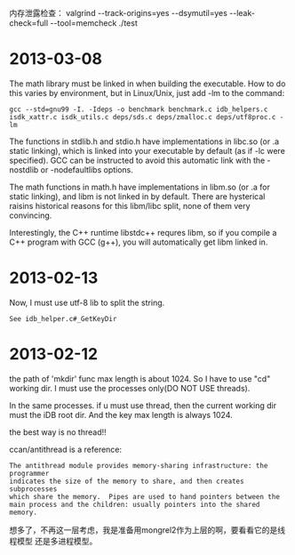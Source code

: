 内存泄露检查： 
  valgrind  --track-origins=yes  --dsymutil=yes --leak-check=full --tool=memcheck ./test

# 2013-03-08

The math library must be linked in when building the executable. How to do this varies by
environment, but in Linux/Unix, just add -lm to the command:

    gcc --std=gnu99 -I. -Ideps -o benchmark benchmark.c idb_helpers.c isdk_xattr.c isdk_utils.c deps/sds.c deps/zmalloc.c deps/utf8proc.c -lm

The functions in stdlib.h and stdio.h have implementations in libc.so (or .a static linking),
which is linked into your executable by default (as if -lc were specified). GCC can be instructed
to avoid this automatic link with the -nostdlib or -nodefaultlibs options.

The math functions in math.h have implementations in libm.so (or .a for static linking), and libm
is not linked in by default. There are hysterical raisins historical reasons for this libm/libc
split, none of them very convincing.

Interestingly, the C++ runtime libstdc++ requres libm, so if you compile a C++ program with GCC (g++),
you will automatically get libm linked in.





# 2013-02-13

Now, I must use utf-8 lib to split the string.

    See idb_helper.c#_GetKeyDir



# 2013-02-12

the path of 'mkdir' func max length is about 1024.
So I have to use "cd" working dir. I must use the
processes only(DO NOT USE threads).

In the same processes. if u must use thread, then
the current working dir must the iDB root dir.
And the key max length is always 1024.

the best way is no thread!!

ccan/antithread is a reference:

    The antithread module provides memory-sharing infrastructure: the programmer
    indicates the size of the memory to share, and then creates subprocesses
    which share the memory.  Pipes are used to hand pointers between the
    main process and the children: usually pointers into the shared memory.

想多了，不再这一层考虑，我是准备用mongrel2作为上层的啊，要看看它的是线程模型
还是多进程模型。
